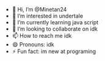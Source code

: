 - 👋 Hi, I’m @Minetan24
- 👀 I’m interested in undertale
- 🌱 I’m currently learning java script
- 💞️ I’m looking to collaborate on idk
- 📫 How to reach me idk
- 😄 Pronouns: idk
- ⚡ Fun fact: im new at programing

<!---
Minetan24/Minetan24 is a ✨ special ✨ repository because its `README.md` (this file) appears on your GitHub profile.
You can click the Preview link to take a look at your changes.
--->
